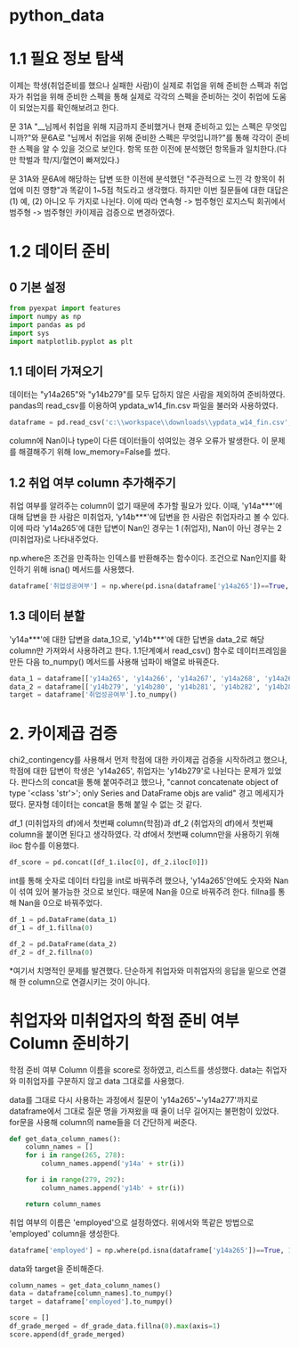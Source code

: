 # python_data

# 1.1 필요 정보 탐색
이제는 학생(취업준비를 했으나 실패한 사람)이 실제로 취업을 위해 준비한 스펙과 취업자가 취업을 위해 준비한 스펙을 통해 실제로 각각의 스펙을 준비하는 것이 취업에 도움이 되었는지를 확인해보려고 한다.

문 31A &#34;__님께서 취업을 위해 지금까지 준비했거나 현재 준비하고 있는 스펙은 무엇입니까?&#34;와 문6A로 "님께서 취업을 위해 준비한 스펙은 무엇입니까?"를 통해 각각이 준비한 스펙을 알 수 있을 것으로 보인다. 항목 또한 이전에 분석했던 항목들과 일치한다.(다만 학벌과 학/지/혈연이 빠져있다.) 

문 31A와 문6A에 해당하는 답변 또한 이전에 분석했던 "주관적으로 느낀 각 항목이 취업에 미친 영향"과 똑같이 1~5점 척도라고 생각했다. 하지만 이번 질문들에 대한 대답은 (1) 예, (2) 아니오 두 가지로 나뉜다. 이에 따라 연속형 -> 범주형인 로지스틱 회귀에서 범주형 -> 범주형인 카이제곱 검증으로 변경하였다.

# 1.2 데이터 준비
## 0 기본 설정
```python
from pyexpat import features
import numpy as np
import pandas as pd
import sys
import matplotlib.pyplot as plt
```

## 1.1 데이터 가져오기
데이터는 "y14a265"와 "y14b279"를 모두 답하지 않은 사람을 제외하여 준비하였다. pandas의 read_csv를 이용하여 ypdata_w14_fin.csv 파일을 불러와 사용하였다. 
```python
dataframe = pd.read_csv('c:\\workspace\\downloads\\ypdata_w14_fin.csv',  low_memory=False)
```
column에 Nan이나 type이 다른 데이터들이 섞여있는 경우 오류가 발생한다. 이 문제를 해결해주기 위해 low_memory=False를 썼다.

## 1.2 취업 여부 column 추가해주기
취업 여부를 알려주는 column이 없기 때문에 추가할 필요가 있다. 이때, 'y14a***'에 대해 답변을 한 사람은 미취업자, 'y14b***'에 답변을 한 사람은 취업자라고 볼 수 있다. 이에 따라 'y14a265'에 대한 답변이 Nan인 경우는 1 (취업자), Nan이 아닌 경우는 2 (미취업자)로 나타내주었다.

np.where은 조건을 만족하는 인덱스를 반환해주는 함수이다. 조건으로 Nan인지를 확인하기 위해 isna() 메서드를 사용했다.
```python
dataframe['취업성공여부'] = np.where(pd.isna(dataframe['y14a265'])==True, 1, 2)
```
## 1.3 데이터 분할
'y14a***'에 대한 답변을 data_1으로, 'y14b***'에 대한 답변을 data_2로 해당 column만 가져와서 사용하려고 한다. 1.1단계예서 read_csv() 함수로 데이터프레임을 만든 다음 to_numpy() 메서드를 사용해 넘파이 배열로 바꿔준다.
```python
data_1 = dataframe[['y14a265', 'y14a266', 'y14a267', 'y14a268', 'y14a269', 'y14a270', 'y14a271', 'y14a272', 'y14a273', 'y14a274', 'y14a275', 'y14a276', 'y14a277']].to_numpy()
data_2 = dataframe[['y14b279', 'y14b280', 'y14b281', 'y14b282', 'y14b283', 'y14b284', 'y14b285', 'y14b286', 'y14b287', 'y14b288', 'y14b289', 'y14b290', 'y14b291']].to_numpy()
target = dataframe['취업성공여부'].to_numpy()
```

# 2. 카이제곱 검증
chi2_contingency를 사용해서 먼저 학점에 대한 카이제곱 검증을 시작하려고 했으나, 학점에 대한 답변이 학생은 'y14a265', 취업자는 'y14b279'로 나뉜다는 문제가 있었다. 판다스의 concat을 통해 붙여주려고 했으나, "cannot concatenate object of type '<class 'str'>'; only Series and DataFrame objs are valid" 경고 메세지가 떴다. 문자형 데이터는 concat을 통해 붙일 수 없는 것 같다. 

df_1 (미취업자의 df)에서 첫번째 column(학점)과 df_2 (취업자의 df)에서 첫번째 column을 붙이면 된다고 생각하였다. 각 df에서 첫번째 column만을 사용하기 위해 iloc 함수를 이용했다. 

```python
df_score = pd.concat([df_1.iloc[0], df_2.iloc[0]])
```

int를 통해 숫자로 데이터 타입을 int로 바꿔주려 했으나, 'y14a265'안에도 숫자와 Nan이 섞여 있어 불가능한 것으로 보인다. 때문에 Nan을 0으로 바꿔주려 한다. fillna를 통해 Nan을 0으로 바꿔주었다.
```python
df_1 = pd.DataFrame(data_1)
df_1 = df_1.fillna(0)

df_2 = pd.DataFrame(data_2)
df_2 = df_2.fillna(0)
```
*여기서 치명적인 문제를 발견했다. 단순하게 취업자와 미취업자의 응답을 밑으로 연결해 한 column으로 연결시키는 것이 아니다. 

# 취업자와 미취업자의 학점 준비 여부 Column 준비하기
학점 준비 여부 Column 이름을 score로 정하였고, 리스트를 생성했다.
data는 취업자와 미취업자를 구분하지 않고 data 그대로를 사용했다.

data를 그대로 다시 사용하는 과정에서 질문이 'y14a265'~'y14a277'까지로 dataframe에서 그대로 질문 명을 가져왔을 때 줄이 너무 길어지는 불편함이 있었다. for문을 사용해 column의 name들을 더 간단하게 써준다.
```python
def get_data_column_names():
    column_names = []
    for i in range(265, 278):
        column_names.append('y14a' + str(i))

    for i in range(279, 292):
        column_names.append('y14b' + str(i))

    return column_names
```

취업 여부의 이름은 'employed'으로 설정하였다. 위에서와 똑같은 방법으로 'employed' column을 생성한다.
```python
dataframe['employed'] = np.where(pd.isna(dataframe['y14a265'])==True, 1, 2)
```

data와 target을 준비해준다.
```python
column_names = get_data_column_names()
data = dataframe[column_names].to_numpy()
target = dataframe['employed'].to_numpy()
```


```python
score = []
df_grade_merged = df_grade_data.fillna(0).max(axis=1) 
score.append(df_grade_merged)
```

